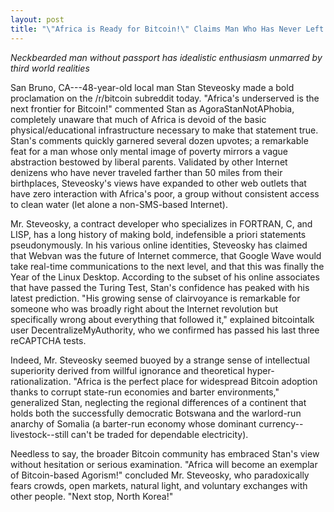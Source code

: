 ```yaml
---
layout: post
title: "\"Africa is Ready for Bitcoin!\" Claims Man Who Has Never Left Northern California"
---
```


*Neckbearded man without passport has idealistic enthusiasm unmarred by third world realities*

San Bruno, CA---48-year-old local man Stan Steveosky made a bold proclamation on the /r/bitcoin subreddit today. "Africa's underserved is the next frontier for Bitcoin!" commented Stan as AgoraStanNotAPhobia, completely unaware that much of Africa is devoid of the basic physical/educational infrastructure necessary to make that statement true. Stan's comments quickly garnered several dozen upvotes; a remarkable feat for a man whose only mental image of poverty mirrors a vague abstraction bestowed by liberal parents. Validated by other Internet denizens who have never traveled farther than 50 miles from their birthplaces, Steveosky's views have expanded to other web outlets that have zero interaction with Africa's poor, a group without consistent access to clean water (let alone a non-SMS-based Internet). 

Mr. Steveosky, a contract developer who specializes in FORTRAN, C, and LISP, has a long history of making bold, indefensible a priori statements pseudonymously. In his various online identities, Steveosky has claimed that Webvan was the future of Internet commerce, that Google Wave would take real-time communications to the next level, and that this was finally the Year of the Linux Desktop. According to the subset of his online associates that have passed the Turing Test, Stan's confidence has peaked with his latest prediction. "His growing sense of clairvoyance is remarkable for someone who was broadly right about the Internet revolution but specifically wrong about everything that followed it," explained bitcointalk user DecentralizeMyAuthority, who we confirmed has passed his last three reCAPTCHA tests.

Indeed, Mr. Steveosky seemed buoyed by a strange sense of intellectual superiority derived from willful ignorance and theoretical hyper-rationalization. "Africa is the perfect place for widespread Bitcoin adoption thanks to corrupt state-run economies and barter environments," generalized Stan, neglecting the regional differences of a continent that holds both the successfully democratic Botswana and the warlord-run anarchy of Somalia (a barter-run economy whose dominant currency--livestock--still can't be traded for dependable electricity).

Needless to say, the broader Bitcoin community has embraced Stan's view without hesitation or serious examination. "Africa will become an exemplar of Bitcoin-based Agorism!" concluded Mr. Steveosky, who paradoxically fears crowds, open markets, natural light, and voluntary exchanges with other people. "Next stop, North Korea!"
